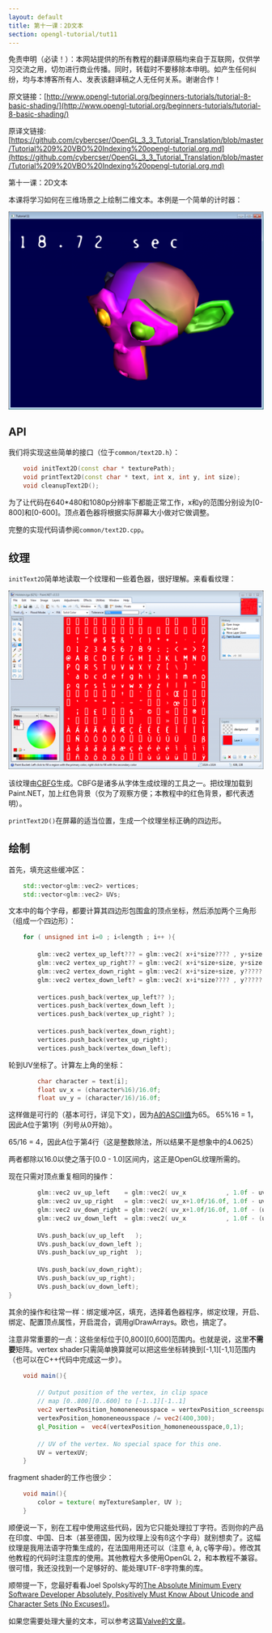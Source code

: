 ```yaml
---
layout: default
title: 第十一课：2D文本
section: opengl-tutorial/tut11
---
```

<style>
  h3 {
	margin: 20px 0px 10px 0px;
  }
</style>

免责申明（必读！）：本网站提供的所有教程的翻译原稿均来自于互联网，仅供学习交流之用，切勿进行商业传播。同时，转载时不要移除本申明。如产生任何纠纷，均与本博客所有人、发表该翻译稿之人无任何关系。谢谢合作！

原文链接：[http://www.opengl-tutorial.org/beginners-tutorials/tutorial-8-basic-shading/](http://www.opengl-tutorial.org/beginners-tutorials/tutorial-8-basic-shading/)

原译文链接: [https://github.com/cybercser/OpenGL_3_3_Tutorial_Translation/blob/master/Tutorial%209%20VBO%20Indexing%20opengl-tutorial.org.md](https://github.com/cybercser/OpenGL_3_3_Tutorial_Translation/blob/master/Tutorial%209%20VBO%20Indexing%20opengl-tutorial.org.md)

第十一课：2D文本

本课将学习如何在三维场景之上绘制二维文本。本例是一个简单的计时器：

![clock-1024x793](./res/clock-1024x793.png)

API
---
我们将实现这些简单的接口（位于`common/text2D.h`）：
```cpp
    void initText2D(const char * texturePath);
    void printText2D(const char * text, int x, int y, int size);
    void cleanupText2D();
```
为了让代码在640\*480和1080p分辨率下都能正常工作，x和y的范围分别设为[0-800]和[0-600]。顶点着色器将根据实际屏幕大小做对它做调整。

完整的实现代码请参阅`common/text2D.cpp`。

纹理
---
`initText2D`简单地读取一个纹理和一些着色器，很好理解。来看看纹理：

![fontalpha-1024x717](./res/fontalpha-1024x717.png)

该纹理由[CBFG](http://www.codehead.co.uk/cbfg/)生成。CBFG是诸多从字体生成纹理的工具之一。把纹理加载到Paint.NET，加上红色背景（仅为了观察方便；本教程中的红色背景，都代表透明）。

`printText2D()`在屏幕的适当位置，生成一个纹理坐标正确的四边形。

绘制
---
首先，填充这些缓冲区：
```cpp
    std::vector<glm::vec2> vertices;
    std::vector<glm::vec2> UVs;
```
文本中的每个字母，都要计算其四边形包围盒的顶点坐标，然后添加两个三角形（组成一个四边形）：
```cpp
    for ( unsigned int i=0 ; i<length ; i++ ){
    
        glm::vec2 vertex_up_left??? = glm::vec2( x+i*size???? , y+size );
        glm::vec2 vertex_up_right?? = glm::vec2( x+i*size+size, y+size );
        glm::vec2 vertex_down_right = glm::vec2( x+i*size+size, y????? );
        glm::vec2 vertex_down_left? = glm::vec2( x+i*size???? , y????? );
    
        vertices.push_back(vertex_up_left?? );
        vertices.push_back(vertex_down_left );
        vertices.push_back(vertex_up_right? );
    
        vertices.push_back(vertex_down_right);
        vertices.push_back(vertex_up_right);
        vertices.push_back(vertex_down_left);
```
轮到UV坐标了。计算左上角的坐标：
```cpp
        char character = text[i];
        float uv_x = (character%16)/16.0f;
        float uv_y = (character/16)/16.0f;
```
这样做是可行的（基本可行，详见下文），因为[A的ASCII值](http://www.asciitable.com/)为65。
65%16 = 1，因此A位于第1列（列号从0开始）。

65/16 = 4，因此A位于第4行（这是整数除法，所以结果不是想象中的4.0625）

两者都除以16.0以使之落于[0.0 - 1.0]区间内，这正是OpenGL纹理所需的。

现在只需对顶点重复相同的操作：
```cpp
        glm::vec2 uv_up_left    = glm::vec2( uv_x           , 1.0f - uv_y );
        glm::vec2 uv_up_right   = glm::vec2( uv_x+1.0f/16.0f, 1.0f - uv_y );
        glm::vec2 uv_down_right = glm::vec2( uv_x+1.0f/16.0f, 1.0f - (uv_y + 1.0f/16.0f) );
        glm::vec2 uv_down_left  = glm::vec2( uv_x           , 1.0f - (uv_y + 1.0f/16.0f) );
     
        UVs.push_back(uv_up_left   );
        UVs.push_back(uv_down_left );
        UVs.push_back(uv_up_right  );
     
        UVs.push_back(uv_down_right);
        UVs.push_back(uv_up_right);
        UVs.push_back(uv_down_left);
}
```
其余的操作和往常一样：绑定缓冲区，填充，选择着色器程序，绑定纹理，开启、绑定、配置顶点属性，开启混合，调用glDrawArrays。欧也，搞定了。

注意非常重要的一点：这些坐标位于[0,800][0,600]范围内。也就是说，这里**不需要**矩阵。vertex shader只需简单换算就可以把这些坐标转换到[-1,1][-1,1]范围内（也可以在C++代码中完成这一步）。
```glsl
    void main(){
     
        // Output position of the vertex, in clip space
        // map [0..800][0..600] to [-1..1][-1..1]
        vec2 vertexPosition_homoneneousspace = vertexPosition_screenspace - vec2(400,300); // [0..800][0..600] -> [-400..400][-300..300]
        vertexPosition_homoneneousspace /= vec2(400,300);
        gl_Position =  vec4(vertexPosition_homoneneousspace,0,1);
     
        // UV of the vertex. No special space for this one.
        UV = vertexUV;
    }
```
fragment shader的工作也很少：
```glsl
    void main(){
        color = texture( myTextureSampler, UV );
    }
```
顺便说一下，别在工程中使用这些代码，因为它只能处理拉丁字符。否则你的产品在印度、中国、日本（甚至德国，因为纹理上没有ß这个字母）就别想卖了。这幅纹理是我用法语字符集生成的，在法国用用还可以（注意 é, à, ç等字母）。修改其他教程的代码时注意库的使用。其他教程大多使用OpenGL 2，和本教程不兼容。很可惜，我还没找到一个足够好的、能处理UTF-8字符集的库。

顺带提一下，您最好看看Joel Spolsky写的[The Absolute Minimum Every Software Developer Absolutely, Positively Must Know About Unicode and Character Sets (No Excuses!)](http://www.joelonsoftware.com/articles/Unicode.html)。

如果您需要处理大量的文本，可以参考这篇[Valve的文章](http://www.valvesoftware.com/publications/2007/SIGGRAPH2007_AlphaTestedMagnification.pdf)。

